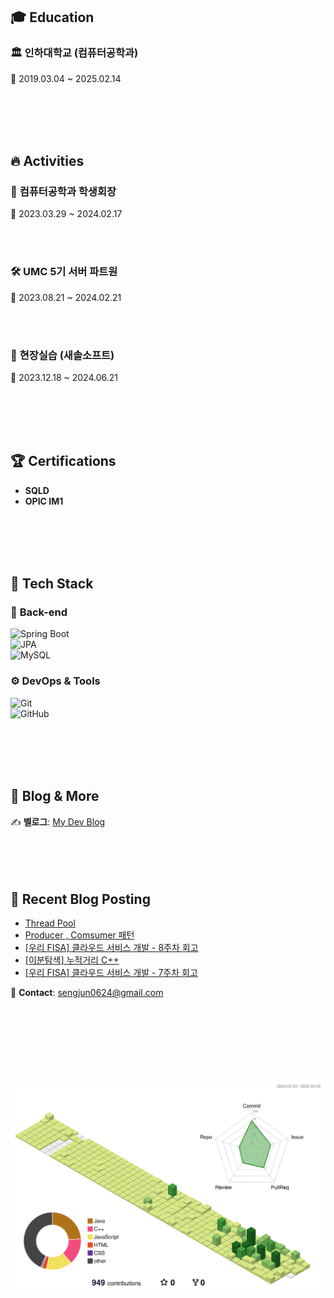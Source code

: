 


## 🎓 Education

### 🏛 인하대학교 (컴퓨터공학과)
📅 2019.03.04 ~ 2025.02.14  

<br><br><br><br>

## 🔥 Activities

### 🎯 **컴퓨터공학과 학생회장**
📅 2023.03.29 ~ 2024.02.17  

<br><br>

### 🛠 **UMC 5기 서버 파트원**
📅 2023.08.21 ~ 2024.02.21

<br><br>

### 💼 **현장실습 (새솔소프트)**

📅 2023.12.18 ~ 2024.06.21  

<br><br><br><br>

## 🏆 Certifications


- **SQLD**
- **OPIC IM1**


<br><br><br><br>

## 📂 Tech Stack

### 🔧 **Back-end**
![Spring Boot](https://img.shields.io/badge/SpringBoot-6DB33F?style=flat&logo=springboot&logoColor=white)  
![JPA](https://img.shields.io/badge/JPA-000000?style=flat&logo=hibernate&logoColor=white)  
![MySQL](https://img.shields.io/badge/MySQL-4479A1?style=flat&logo=mysql&logoColor=white)  

### ⚙ **DevOps & Tools**
![Git](https://img.shields.io/badge/Git-F05032?style=flat&logo=git&logoColor=white)  
![GitHub](https://img.shields.io/badge/GitHub-181717?style=flat&logo=github&logoColor=white)  

<br><br><br><br>

## 📖 Blog & More

✍️ **벨로그**: [My Dev Blog](https://velog.io/@sengjun0624/posts)  
<br><br><br><br>

## 🤖 Recent Blog Posting 
<!-- BLOG-POST-LIST:START -->
- [Thread Pool](https://velog.io/@sengjun0624/Thread-Pool)
- [Producer , Comsumer 패턴](https://velog.io/@sengjun0624/Producer-Consumer)
- [[우리 FISA] 클라우드 서비스 개발 - 8주차 회고](https://velog.io/@sengjun0624/%EC%9A%B0%EB%A6%AC-FISA-%ED%81%B4%EB%9D%BC%EC%9A%B0%EB%93%9C-%EC%84%9C%EB%B9%84%EC%8A%A4-%EA%B0%9C%EB%B0%9C-8%EC%A3%BC%EC%B0%A8-%ED%9A%8C%EA%B3%A0)
- [[이분탐색] 누적거리  C++](https://velog.io/@sengjun0624/%EC%9D%B4%EB%B6%84%ED%83%90%EC%83%89-%EB%88%84%EC%A0%81%EA%B1%B0%EB%A6%AC-C)
- [[우리 FISA] 클라우드 서비스 개발 - 7주차 회고](https://velog.io/@sengjun0624/%EC%9A%B0%EB%A6%AC-FISA-%ED%81%B4%EB%9D%BC%EC%9A%B0%EB%93%9C-%EC%84%9C%EB%B9%84%EC%8A%A4-%EA%B0%9C%EB%B0%9C-7%EC%A3%BC%EC%B0%A8-%ED%9A%8C%EA%B3%A0)
<!-- BLOG-POST-LIST:END -->
📧 **Contact**: sengjun0624@gmail.com 
<br><br><br><br><br><br><br><br>

 ![](./profile-3d-contrib/profile-green-animate.svg)


